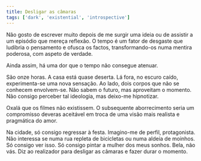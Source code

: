```yaml
---
title: Desligar as câmaras
tags: ['dark', 'existential', 'introspective']
---
```


Não gosto de escrever muito depois de me surgir uma ideia ou de assistir a um episódio que mereça reflexão. O tempo é um fator de desgaste que ludibria o pensamento e ofusca os factos, transformando-os numa mentira poderosa, com aspeto de verdade.

Ainda assim, há uma dor que o tempo não consegue atenuar.

São onze horas. A casa está quase deserta. Lá fora, no escuro caído, experimenta-se uma nova sensação. Ao lado, dois corpos que não se conhecem envolvem-se. Não sabem o futuro, mas aproveitam o momento. Não consigo perceber tal ideologia, mas deixo-me hipnotizar.

Oxalá que os filmes não existissem. O subsequente aborrecimento seria um compromisso deveras aceitável em troca de uma visão mais realista e pragmática do amor.

Na cidade, só consigo regressar à festa. Imagino-me de perfil, protagonista. Não interessa se numa rua repleta de bicicletas ou numa aldeia de moinhos. Só consigo ver isso. Só consigo pintar a mulher dos meus sonhos. Bela, não vás. Diz ao realizador para desligar as câmaras e fazer durar o momento.